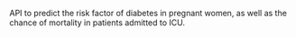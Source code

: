 API to predict the risk factor of diabetes in pregnant women, as well as the chance of mortality in patients admitted to ICU.